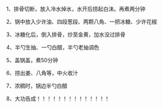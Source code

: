 1、排骨切断，放入冷水焯水，水开后捞起白沫。再煮两分钟

2、锅中放入少许油、四段葱段、两颗八角、一把冰糖、少许花椒

3、冰糖化后，倒入排骨，炒至金黄，加水没过排骨

4、半勺生抽、一勺白醋，半勺老抽调色

5、盖锅盖，煮50分钟

6、捞出姜、八角等，中火收汁

7、浓稠时，锅边半勺白醋

8、大功告成！！！！！！！！！！！！！！


